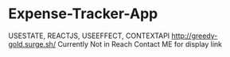 # Expense-Tracker-App
USESTATE, REACTJS, USEEFFECT, CONTEXTAPI
http://greedy-gold.surge.sh/ Currently Not in Reach 
Contact ME for display link
